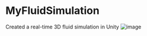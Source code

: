 # MyFluidSimulation
 
Created a real-time 3D fluid simulation in Unity
![image](https://user-images.githubusercontent.com/61838026/226582604-5601e4d7-5c0f-4aaa-a572-dd695c08d6ff.png)

